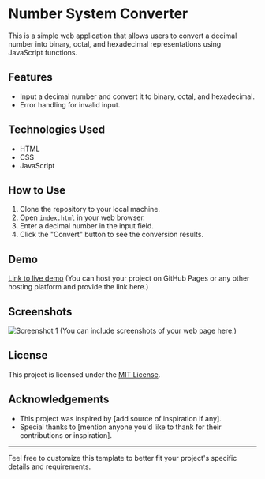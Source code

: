

# Number System Converter

This is a simple web application that allows users to convert a decimal number into binary, octal, and hexadecimal representations using JavaScript functions.

## Features

- Input a decimal number and convert it to binary, octal, and hexadecimal.
- Error handling for invalid input.

## Technologies Used

- HTML
- CSS
- JavaScript

## How to Use

1. Clone the repository to your local machine.
2. Open `index.html` in your web browser.
3. Enter a decimal number in the input field.
4. Click the "Convert" button to see the conversion results.

## Demo

[Link to live demo](#) (You can host your project on GitHub Pages or any other hosting platform and provide the link here.)

## Screenshots

![Screenshot 1](screenshots/screenshot1.png)
(You can include screenshots of your web page here.)

## License

This project is licensed under the [MIT License](LICENSE).

## Acknowledgements

- This project was inspired by [add source of inspiration if any].
- Special thanks to [mention anyone you'd like to thank for their contributions or inspiration].

---

Feel free to customize this template to better fit your project's specific details and requirements.
